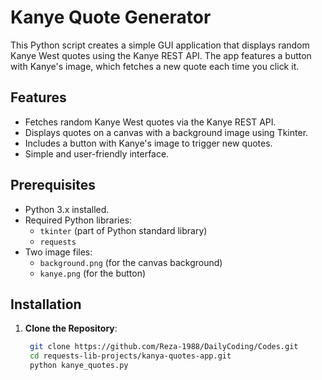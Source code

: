 # Kanye Quote Generator

This Python script creates a simple GUI application that displays random Kanye West quotes using the Kanye REST API. The app features a button with Kanye's image, which fetches a new quote each time you click it.

## Features
- Fetches random Kanye West quotes via the Kanye REST API.
- Displays quotes on a canvas with a background image using Tkinter.
- Includes a button with Kanye's image to trigger new quotes.
- Simple and user-friendly interface.

## Prerequisites
- Python 3.x installed.
- Required Python libraries:
  - `tkinter` (part of Python standard library)
  - `requests`
- Two image files:
  - `background.png` (for the canvas background)
  - `kanye.png` (for the button)

## Installation
1. **Clone the Repository**:
   ```bash
    git clone https://github.com/Reza-1988/DailyCoding/Codes.git
    cd requests-lib-projects/kanya-quotes-app.git
    python kanye_quotes.py